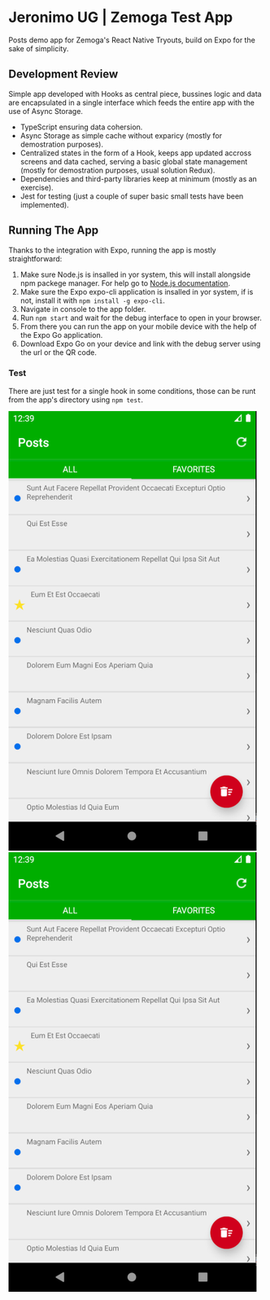# Jeronimo UG | Zemoga Test App
Posts demo app for Zemoga's React Native Tryouts, build on Expo for the sake of simplicity.
## Development Review
Simple app developed with Hooks as central piece, bussines logic and data are encapsulated in a single interface which feeds the entire app with the use of Async Storage.
- TypeScript ensuring data cohersion.
- Async Storage as simple cache without exparicy (mostly for demostration purposes).
- Centralized states in the form of a Hook, keeps app updated accross screens and data cached, serving a basic global state management (mostly for demostration purposes, usual solution Redux).
- Dependencies and third-party libraries keep at minimum (mostly as an exercise).
- Jest for testing (just a couple of super basic small tests have been implemented).
## Running The App
Thanks to the integration with Expo, running the app is mostly straightforward:
1. Make sure Node.js is insalled in yor system, this will install alongside npm packege manager. For help go to [Node.js documentation](https://nodejs.org/en/).
2. Make sure the Expo expo-cli application is insalled in yor system, if is not, install it with `npm install -g expo-cli`.
3. Navigate in console to the app folder.
4. Run `npm start` and wait for the debug interface to open in your browser.
5. From there you can run the app on your mobile device with the help of the Expo Go application.
6. Download Expo Go on your device and link with the debug server using the url or the QR code.
### Test
There are just test for a single hook in some conditions, those can be runt from the app's directory using `npm test`.

![Screeshot Posts Screen](https://github.com/jeronimoUG/zemogaTestApp/blob/main/screen-1.png?raw=true) ![Screeshot Posts Screen](https://github.com/jeronimoUG/zemogaTestApp/blob/main/screen-1.png?raw=true)

